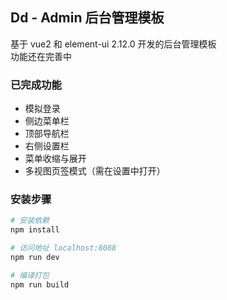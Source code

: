 ## Dd - Admin 后台管理模板

基于 vue2 和 element-ui 2.12.0 开发的后台管理模板  
功能还在完善中

### 已完成功能

* 模拟登录
* 侧边菜单栏
* 顶部导航栏
* 右侧设置栏
* 菜单收缩与展开
* 多视图页签模式（需在设置中打开）


### 安装步骤

``` bash
# 安装依赖
npm install

# 访问地址 localhost:8088
npm run dev

# 编译打包
npm run build
```

